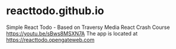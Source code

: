 # reacttodo.github.io
Simple React Todo - Based on Traversy Media React Crash Course https://youtu.be/sBws8MSXN7A
The app is located at https://reacttodo.opengateweb.com
